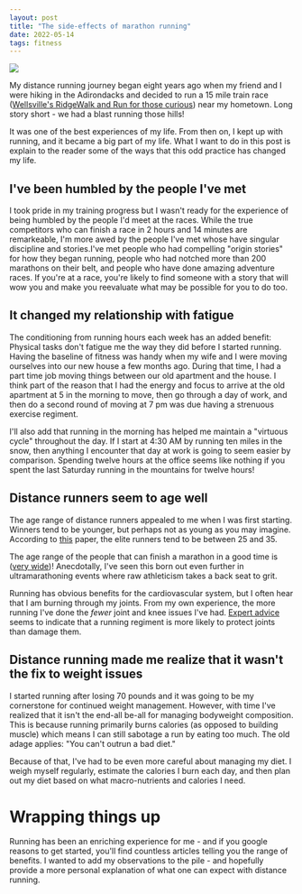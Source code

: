```yaml
---
layout: post
title: "The side-effects of marathon running"
date: 2022-05-14
tags: fitness
---
```

 
![](https://raw.githubusercontent.com/poc1673/petercaya.com/main/_posts/marathonstart2.png)

My distance running journey began eight years ago when my friend and I were hiking in the Adirondacks and decided to run a 15 mile train race ([Wellsville's RidgeWalk and Run for those curious](http://www.ridgewalk.com/)) near my hometown. Long story short - we had a blast running those hills! 

 It was one of the best experiences of my life. From then on, I kept up with running, and it became a big part of my life. What I want to do in this post is explain to the reader some of the ways that this odd practice has changed my life.


## I've been humbled by the people I've met
I took pride in my training progress but I wasn't ready for the experience of being humbled by the people I'd meet at the races. While the true competitors who can finish a race in 2 hours and 14 minutes are remarkeable, I'm more awed by the people I've met whose have singular discipline and stories.I've met people who had compelling "origin stories" for how they began running, people who had notched more than 200 marathons on their belt, and people who have done amazing adventure races. If you're at a race, you're likely to find someone with a story that will wow you and make you reevaluate what may be possible for you to do too. 

## It changed my relationship with fatigue

The conditioning from running hours each week has an added benefit: Physical tasks don't fatigue me the way they did before I started running. Having the baseline of fitness was handy when my wife and I were moving ourselves into our new house a few months ago. During that time, I had a part time job moving things between our old apartment and the house. I think part of the reason that I had the energy and focus to arrive at the old apartment at 5 in the morning to move, then go through a day of work, and then do a second round of moving at 7 pm was due having a strenuous exercise regiment. 

I'll also add that running in the morning has helped me maintain a "virtuous cycle" throughout the day. If I start at 4:30 AM by running ten miles in the snow, then anything I encounter that day at work is going to seem easier by comparison. Spending twelve hours at the office seems like nothing if you spent the last Saturday running in the mountains for twelve hours!

## Distance runners seem to age well 
The age range of distance runners appealed to me when I was first starting. Winners tend to be younger, but perhaps not as young as you may imagine. According to [this](https://www.researchgate.net/publication/6363528_Marathon_runners_-_How_do_they_age) paper, the elite runners tend to be between 25 and 35. 

The age range of the people that can finish a marathon in a good time is ([very wide](https://www.meteor.run/running-event/summary/Marathon))! Anecdotally, I've seen this born out even further in ultramarathoning events where raw athleticism takes a back seat to grit. 

Running has obvious benefits for the cardiovascular system, but I often hear that I am burning through my joints. From my own experience, the more running I've done the *fewer* joint and knee issues I've had. [Expert advice](https://www.runnersworld.com/uk/health/injury/a775718/what-all-runners-need-to-know-about-joint-health/) seems to indicate that a running regiment is more likely to protect joints than damage them. 


## Distance running made me realize that it wasn't the fix to weight issues
I started running after losing 70 pounds and it was going to be my cornerstone for continued weight management. However, with time I've realized that it isn't the end-all be-all for managing bodyweight composition. This is because running primarily burns calories (as opposed to building muscle) which means I can still sabotage a run by eating too much. The old adage applies: "You can't outrun a bad diet." 

Because of that, I've had to be even more careful about managing my diet. I weigh myself regularly, estimate the calories I burn each day, and then plan out my diet based on what macro-nutrients and calories I need. 

# Wrapping things up

Running has been an enriching experience for me - and if you google reasons to get started, you'll find countless articles telling you the range of benefits. I wanted to add my observations to the pile - and hopefully provide a more personal explanation of what one can expect with distance running.